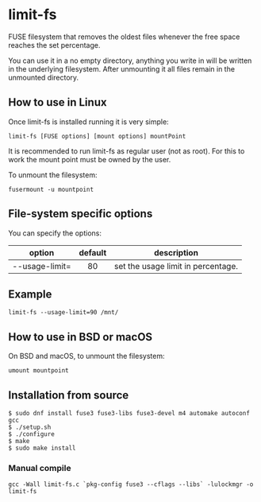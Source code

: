 # limit-fs
FUSE filesystem that removes the oldest files whenever the free space
reaches the set percentage.

You can use it in a no empty directory, anything you write in will be
written in the underlying filesystem. After unmounting it all files
remain in the unmounted directory.

## How to use in Linux
Once limit-fs is installed running it is very simple:

```
limit-fs [FUSE options] [mount options] mountPoint
```
It is recommended to run limit-fs as regular user (not as root). For
this to work the mount point must be owned by the user.

To unmount the filesystem:
```
fusermount -u mountpoint
```

## File-system specific options

You can specify the options:

| option | default | description |
|:-:|:-:|---|
| --usage-limit=<d>  | 80 | set the usage limit in percentage. |

## Example
```
limit-fs --usage-limit=90 /mnt/
```

## How to use in BSD or macOS

On BSD and macOS, to unmount the filesystem:
```
umount mountpoint
```

## Installation from source
```
$ sudo dnf install fuse3 fuse3-libs fuse3-devel m4 automake autoconf gcc
$ ./setup.sh
$ ./configure
$ make
$ sudo make install
```

### Manual compile
```
gcc -Wall limit-fs.c `pkg-config fuse3 --cflags --libs` -lulockmgr -o limit-fs
```
